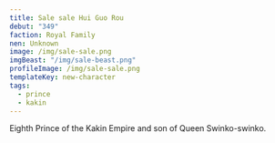 ```yaml
---
title: Sale sale Hui Guo Rou
debut: "349"
faction: Royal Family
nen: Unknown
image: /img/sale-sale.png
imgBeast: "/img/sale-beast.png"
profileImage: /img/sale-sale.png
templateKey: new-character
tags:
  - prince
  - kakin
---
```


Eighth Prince of the Kakin Empire and son of Queen Swinko-swinko.

